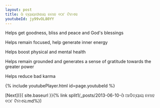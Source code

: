 ```yaml
---
layout: post
title: ଓଁ ବ୍ୟାୟାଦୀଶାୟ ନମାହ ୧୦୮ ଟିମଏସ
youtubeId: jy99vOL80YY
---
```

 
 
Helps get goodness, bliss and peace and God's blessings
 
Helps remain focused, help generate inner energy 
 
Helps boost physical and mental health 
 
Helps remain grounded and generates a sense of gratitude towards the greater power 
 
Helps reduce bad karma
 
 
 
 


{% include youtubePlayer.html id=page.youtubeId %}
 
[Next]({{ site.baseurl }}{% link  split1/_posts/2013-06-10-ଓଁ ଆଦିତ୍ୟାୟ ନମାହ ୧୦୮ ଟିମଏସ.md%})
 
